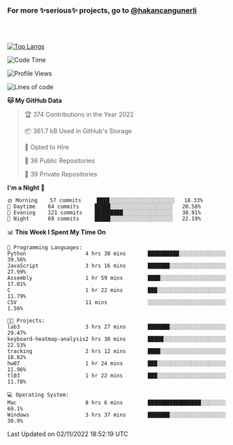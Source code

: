 ### For more ✨serious✨ projects, go to [@hakancangunerli](https://github.com/hakancangunerli)

<br>
<br>



[![Top Langs](https://github-readme-stats.vercel.app/api/top-langs/?username=63616e&layout=compact&hide=tex,html,shell,assembly,C&langs_count=6&exclude_repo=2015-csharp)](https://github.com/anuraghazra/github-readme-stats)


<!--START_SECTION:waka-->
![Code Time](http://img.shields.io/badge/Code%20Time-278%20hrs%2052%20mins-blue)

![Profile Views](http://img.shields.io/badge/Profile%20Views-0-blue)

![Lines of code](https://img.shields.io/badge/From%20Hello%20World%20I%27ve%20Written-1%20Million%20lines%20of%20code-blue)

**🐱 My GitHub Data** 

> 🏆 374 Contributions in the Year 2022
 > 
> 📦 361.7 kB Used in GitHub's Storage 
 > 
> 💼 Opted to Hire
 > 
> 📜 36 Public Repositories 
 > 
> 🔑 39 Private Repositories  
 > 
**I'm a Night 🦉** 

```text
🌞 Morning    57 commits     ████░░░░░░░░░░░░░░░░░░░░░   18.33% 
🌆 Daytime    64 commits     █████░░░░░░░░░░░░░░░░░░░░   20.58% 
🌃 Evening    121 commits    █████████░░░░░░░░░░░░░░░░   38.91% 
🌙 Night      69 commits     █████░░░░░░░░░░░░░░░░░░░░   22.19%

```


📊 **This Week I Spent My Time On** 

```text
💬 Programming Languages: 
Python                   4 hrs 38 mins       ██████████░░░░░░░░░░░░░░░   39.56% 
JavaScript               3 hrs 16 mins       ███████░░░░░░░░░░░░░░░░░░   27.99% 
Assembly                 1 hr 59 mins        ████░░░░░░░░░░░░░░░░░░░░░   17.01% 
C                        1 hr 22 mins        ███░░░░░░░░░░░░░░░░░░░░░░   11.79% 
CSV                      11 mins             ░░░░░░░░░░░░░░░░░░░░░░░░░   1.56%

🐱‍💻 Projects: 
lab3                     3 hrs 27 mins       ███████░░░░░░░░░░░░░░░░░░   29.47% 
keyboard-heatmap-analysis2 hrs 38 mins       █████░░░░░░░░░░░░░░░░░░░░   22.53% 
tracking                 2 hrs 12 mins       ████░░░░░░░░░░░░░░░░░░░░░   18.82% 
hw07                     1 hr 24 mins        ███░░░░░░░░░░░░░░░░░░░░░░   11.96% 
tl03                     1 hr 22 mins        ███░░░░░░░░░░░░░░░░░░░░░░   11.78%

💻 Operating System: 
Mac                      8 hrs 6 mins        █████████████████░░░░░░░░   69.1% 
Windows                  3 hrs 37 mins       ███████░░░░░░░░░░░░░░░░░░   30.9%

```


 Last Updated on 02/11/2022 18:52:19 UTC
<!--END_SECTION:waka-->


